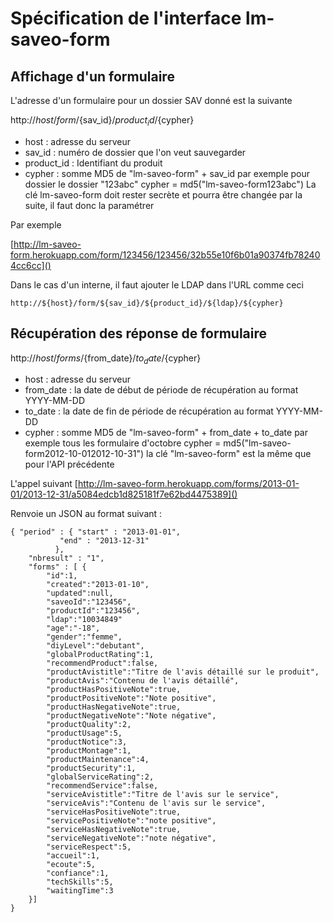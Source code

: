 # Spécification de l'interface lm-saveo-form

## Affichage d'un formulaire

L'adresse d'un formulaire pour un dossier SAV donné est la suivante


http://${host}/form/${sav_id}/${product_id}/${cypher}

 * host : adresse du serveur
 * sav_id : numéro de dossier que l'on veut sauvegarder
 * product_id : Identifiant du produit
 * cypher : somme MD5 de "lm-saveo-form" + sav_id
	par exemple pour dossier le dossier "123abc" cypher = md5("lm-saveo-form123abc")
	La clé lm-saveo-form doit rester secrète et pourra être changée par la suite, il faut
	donc la paramétrer

Par exemple

   [http://lm-saveo-form.herokuapp.com/form/123456/123456/32b55e10f6b01a90374fb782404cc6cc]()

Dans le cas d'un interne, il faut ajouter le LDAP dans l'URL comme ceci

    http://${host}/form/${sav_id}/${product_id}/${ldap}/${cypher}

## Récupération des réponse de formulaire

http://${host}/forms/${from_date}/${to_date}/${cypher}

 * host : adresse du serveur
 * from_date : la date de début de période de récupération au format YYYY-MM-DD
 * to_date : la date de fin de période de récupération au format YYYY-MM-DD
 * cypher : somme MD5 de "lm-saveo-form" + from_date + to_date
	par exemple tous les formulaire d'octobre cypher = md5("lm-saveo-form2012-10-012012-10-31")
	la clé "lm-saveo-form" est la même que pour l'API précédente


L'appel suivant [http://lm-saveo-form.herokuapp.com/forms/2013-01-01/2013-12-31/a5084edcb1d825181f7e62bd4475389]()

Renvoie un JSON au format suivant :



	{ "period" : { "start" : "2013-01-01",
               "end" : "2013-12-31"
              },
        "nbresult" : "1",
        "forms" : [ {
	   		"id":1,
	   		"created":"2013-01-10",
	   		"updated":null,
	   		"saveoId":"123456",
	   		"productId":"123456",
	   		"ldap":"10034849"
	   		"age":"-18",
	   		"gender":"femme",
	   		"diyLevel":"debutant",
	   		"globalProductRating":1,
	   		"recommendProduct":false,
	   		"productAvistitle":"Titre de l'avis détaillé sur le produit",
	   		"productAvis":"Contenu de l'avis détaillé",
	   		"productHasPositiveNote":true,
	   		"productPositiveNote":"Note positive",
	   		"productHasNegativeNote":true,
	   		"productNegativeNote":"Note négative",
	   		"productQuality":2,
	   		"productUsage":5,
	   		"productNotice":3,
	   		"productMontage":1,
	   		"productMaintenance":4,
	   		"productSecurity":1,
	   		"globalServiceRating":2,
	   		"recommendService":false,
	   		"serviceAvistitle":"Titre de l'avis sur le service",
	   		"serviceAvis":"Contenu de l'avis sur le service",
	   		"serviceHasPositiveNote":true,
	   		"servicePositiveNote":"note positive",
	   		"serviceHasNegativeNote":true,
	   		"serviceNegativeNote":"note négative",
	   		"serviceRespect":5,
	   		"accueil":1,
	   		"ecoute":5,
	   		"confiance":1,
	   		"techSkills":5,
	   		"waitingTime":3
   		}]
	}

